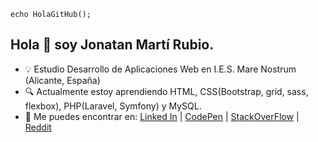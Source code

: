 `echo HolaGitHub();`
## Hola 👋 soy Jonatan Martí Rubio.

<!--**jonatanmartirubio/jonatanmartirubio** is a ✨ _special_ ✨ repository because its `README.md` (this file) appears on your GitHub profile.-->

- :bulb: Estudio Desarrollo de Aplicaciones Web en I.E.S. Mare Nostrum (Alicante, España)
- :mag: Actualmente estoy aprendiendo HTML, CSS(Bootstrap, grid, sass, flexbox), PHP(Laravel, Symfony) y MySQL.
- :speech_balloon: Me puedes encontrar en: [Linked In][Linked In] | [CodePen][CodePen] | [StackOverFlow][SOF] | [Reddit][Reddit]



[Reddit]: https://www.reddit.com/user/Unan95
[CodePen]: https://codepen.io/jonatanmartirubio
[Linked In]: https://linkedin.com/in/jonatan-marti-rubio
[SOF]: https://stackoverflow.com/users/13738619/jonatan-mart%c3%ad-rubio?tab=profile
